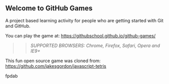 ## Welcome to GitHub Games

A project based learning activity for people who are getting started with Git and GitHub.

You can play the game at: https://githubschool.github.io/github-games/

> > _*SUPPORTED BROWSERS*: Chrome, Firefox, Safari, Opera and IE9+_

This fun open source game was cloned from: https://github.com/jakesgordon/javascript-tetris

fpdab
